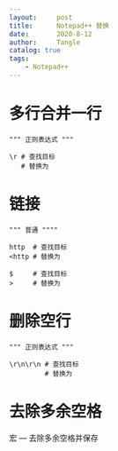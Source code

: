 ```yaml
---
layout:     post
title:      Notepad++ 替换
date:       2020-8-12
author:     Tangle
catalog: true
tags:
    - Notepad++
---
```


# 多行合并一行

```
""" 正则表达式 """

\r # 查找目标
   # 替换为
```

# 链接

```
""" 普通 """"

http  # 查找目标
<http # 替换为

$     # 查找目标
>     # 替换为
```

# 删除空行

```
""" 正则表达式 """

\r\n\r\n # 查找目标
         # 替换为
```

# 去除多余空格

宏 — 去除多余空格并保存
